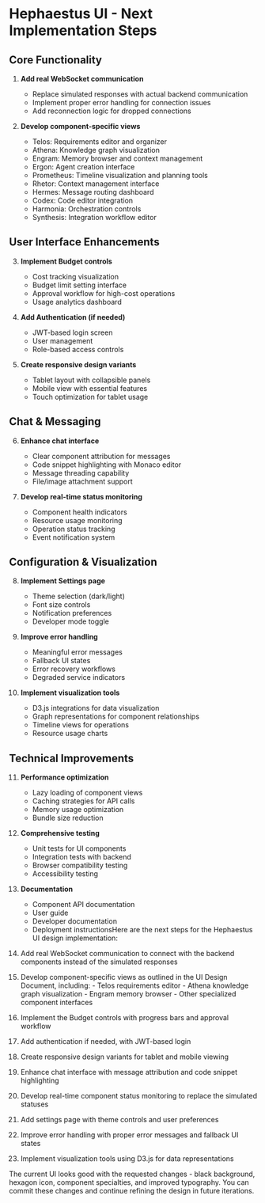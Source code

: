 # Hephaestus UI - Next Implementation Steps

## Core Functionality

1. **Add real WebSocket communication**
   - Replace simulated responses with actual backend communication
   - Implement proper error handling for connection issues
   - Add reconnection logic for dropped connections

2. **Develop component-specific views**
   - Telos: Requirements editor and organizer
   - Athena: Knowledge graph visualization
   - Engram: Memory browser and context management
   - Ergon: Agent creation interface
   - Prometheus: Timeline visualization and planning tools
   - Rhetor: Context management interface
   - Hermes: Message routing dashboard
   - Codex: Code editor integration
   - Harmonia: Orchestration controls
   - Synthesis: Integration workflow editor

## User Interface Enhancements

3. **Implement Budget controls**
   - Cost tracking visualization
   - Budget limit setting interface
   - Approval workflow for high-cost operations
   - Usage analytics dashboard

4. **Add Authentication (if needed)**
   - JWT-based login screen
   - User management
   - Role-based access controls

5. **Create responsive design variants**
   - Tablet layout with collapsible panels
   - Mobile view with essential features
   - Touch optimization for tablet usage

## Chat & Messaging

6. **Enhance chat interface**
   - Clear component attribution for messages
   - Code snippet highlighting with Monaco editor
   - Message threading capability
   - File/image attachment support

7. **Develop real-time status monitoring**
   - Component health indicators
   - Resource usage monitoring
   - Operation status tracking
   - Event notification system

## Configuration & Visualization

8. **Implement Settings page**
   - Theme selection (dark/light)
   - Font size controls
   - Notification preferences
   - Developer mode toggle

9. **Improve error handling**
   - Meaningful error messages
   - Fallback UI states
   - Error recovery workflows
   - Degraded service indicators

10. **Implement visualization tools**
    - D3.js integrations for data visualization
    - Graph representations for component relationships
    - Timeline views for operations
    - Resource usage charts

## Technical Improvements

11. **Performance optimization**
    - Lazy loading of component views
    - Caching strategies for API calls
    - Memory usage optimization
    - Bundle size reduction

12. **Comprehensive testing**
    - Unit tests for UI components
    - Integration tests with backend
    - Browser compatibility testing
    - Accessibility testing

13. **Documentation**
    - Component API documentation
    - User guide
    - Developer documentation
    - Deployment instructionsHere are the next steps for the Hephaestus UI design implementation:

  1. Add real WebSocket communication to connect with the backend components instead of the simulated responses
  2. Develop component-specific views as outlined in the UI Design Document, including:
    - Telos requirements editor
    - Athena knowledge graph visualization
    - Engram memory browser
    - Other specialized component interfaces
  3. Implement the Budget controls with progress bars and approval workflow
  4. Add authentication if needed, with JWT-based login
  5. Create responsive design variants for tablet and mobile viewing
  6. Enhance chat interface with message attribution and code snippet highlighting
  7. Develop real-time component status monitoring to replace the simulated statuses
  8. Add settings page with theme controls and user preferences
  9. Improve error handling with proper error messages and fallback UI states
  10. Implement visualization tools using D3.js for data representations

  The current UI looks good with the requested changes - black background, hexagon icon, component specialties,
  and improved typography. You can commit these changes and continue refining the design in future iterations.

